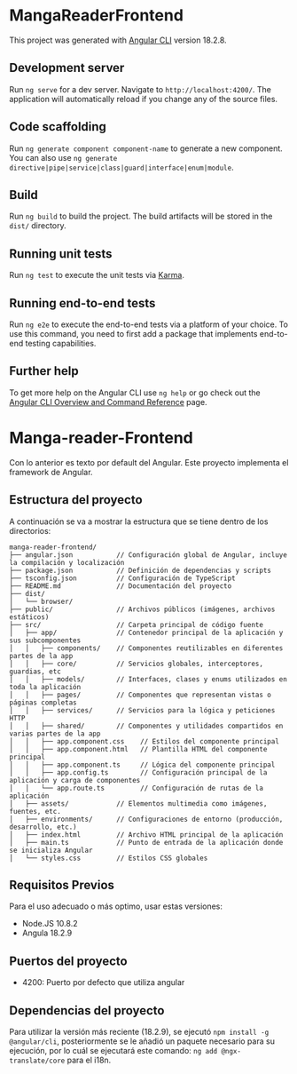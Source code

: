 # MangaReaderFrontend

This project was generated with [Angular CLI](https://github.com/angular/angular-cli) version 18.2.8.

## Development server

Run `ng serve` for a dev server. Navigate to `http://localhost:4200/`. The application will automatically reload if you change any of the source files.

## Code scaffolding

Run `ng generate component component-name` to generate a new component. You can also use `ng generate directive|pipe|service|class|guard|interface|enum|module`.

## Build

Run `ng build` to build the project. The build artifacts will be stored in the `dist/` directory.

## Running unit tests

Run `ng test` to execute the unit tests via [Karma](https://karma-runner.github.io).

## Running end-to-end tests

Run `ng e2e` to execute the end-to-end tests via a platform of your choice. To use this command, you need to first add a package that implements end-to-end testing capabilities.

## Further help

To get more help on the Angular CLI use `ng help` or go check out the [Angular CLI Overview and Command Reference](https://angular.dev/tools/cli) page.

# Manga-reader-Frontend

Con lo anterior es texto por default del Angular.
Este proyecto implementa el framework de Angular.

## Estructura del proyecto

A continuación se va a mostrar la estructura que se tiene dentro de los directorios:

```
manga-reader-frontend/
├── angular.json           // Configuración global de Angular, incluye la compilación y localización
├── package.json           // Definición de dependencias y scripts
├── tsconfig.json          // Configuración de TypeScript
├── README.md              // Documentación del proyecto
├── dist/                  
│   └── browser/           
├── public/                // Archivos públicos (imágenes, archivos estáticos)
├── src/                   // Carpeta principal de código fuente
│   ├── app/               // Contenedor principal de la aplicación y sus subcomponentes
│   │   ├── components/    // Componentes reutilizables en diferentes partes de la app
│   │   ├── core/          // Servicios globales, interceptores, guardias, etc
│   │   ├── models/        // Interfaces, clases y enums utilizados en toda la aplicación
│   │   ├── pages/         // Componentes que representan vistas o páginas completas
│   │   ├── services/      // Servicios para la lógica y peticiones HTTP
│   │   ├── shared/        // Componentes y utilidades compartidos en varias partes de la app
│   │   ├── app.component.css    // Estilos del componente principal
│   │   ├── app.component.html   // Plantilla HTML del componente principal
│   │   ├── app.component.ts     // Lógica del componente principal
│   │   ├── app.config.ts        // Configuración principal de la aplicación y carga de componentes
│   │   └── app.route.ts         // Configuración de rutas de la aplicación
│   ├── assets/            // Elementos multimedia como imágenes, fuentes, etc.
│   ├── environments/      // Configuraciones de entorno (producción, desarrollo, etc.)
│   ├── index.html         // Archivo HTML principal de la aplicación
│   ├── main.ts            // Punto de entrada de la aplicación donde se inicializa Angular
│   └── styles.css         // Estilos CSS globales

```

## Requisitos Previos

Para el uso adecuado o más optimo, usar estas versiones:
- Node.JS 10.8.2
- Angula 18.2.9

## Puertos del proyecto

- 4200: Puerto por defecto que utiliza angular
## Dependencias del proyecto

Para utilizar la versión más reciente (18.2.9), se ejecutó `npm install -g @angular/cli`, posteriormente se le añadió un paquete necesario para su ejecución, por lo cuál se ejecutará este comando: `ng add @ngx-translate/core` para el i18n.